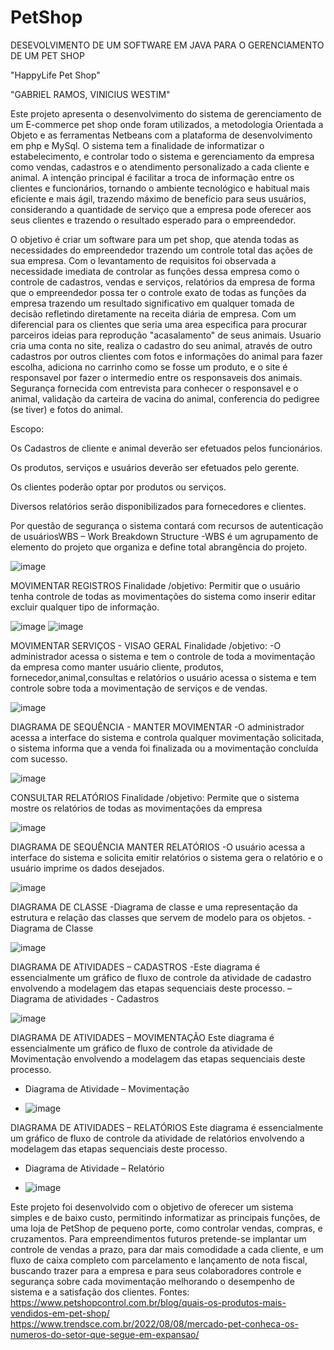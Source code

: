 # PetShop
DESEVOLVIMENTO DE UM SOFTWARE EM JAVA PARA O GERENCIAMENTO DE UM PET SHOP 

"HappyLife Pet Shop"

"GABRIEL RAMOS, VINICIUS WESTIM"

Este projeto apresenta o desenvolvimento do sistema de gerenciamento de um E-commerce pet shop onde foram utilizados, a metodologia Orientada a Objeto e as ferramentas Netbeans com a plataforma de desenvolvimento em php e MySql. O sistema tem a finalidade de informatizar o estabelecimento, e controlar todo o sistema e gerenciamento da empresa como vendas, cadastros e o atendimento personalizado a cada cliente e animal. A intenção principal é facilitar a troca de informação entre os clientes e funcionários, tornando o ambiente tecnológico e habitual mais eficiente e mais ágil, trazendo máximo de benefício para seus usuários, considerando a quantidade de serviço que a empresa pode oferecer aos seus clientes e trazendo o resultado esperado para o empreendedor.

O objetivo é criar um software para um pet shop, que atenda todas as necessidades do empreendedor trazendo um controle total das ações de sua empresa. Com o levantamento de requisitos foi observada a necessidade imediata de controlar as funções dessa empresa como o controle de cadastros, vendas e serviços, relatórios da empresa de forma que o empreendedor possa ter o controle exato de todas as funções da empresa trazendo um resultado significativo em qualquer tomada de decisão refletindo diretamente na receita diária de empresa. Com um diferencial para os clientes que seria uma area especifica para procurar parceiros ideias para reprodução "acasalamento" de seus animais. Usuario cria uma conta no site, realiza o cadastro do seu animal, através de outro cadastros por outros clientes com fotos e informações do animal para fazer escolha, adiciona no carrinho como se fosse um produto, e o site é responsavel por fazer o intermedio entre os responsaveis dos animais. Segurança fornecida com entrevista para conhecer o responsavel e o animal, validação da carteira de vacina do animal, conferencia do pedigree (se tiver) e fotos do animal.

Escopo:

Os Cadastros de cliente e animal deverão ser efetuados pelos funcionários.

Os produtos, serviços e usuários deverão ser efetuados pelo gerente.

Os clientes poderão optar por produtos ou serviços.

Diversos relatórios serão disponibilizados para fornecedores e clientes.

Por questão de segurança o sistema contará com recursos de autenticação de
usuáriosWBS – Work Breakdown Structure
-WBS é um agrupamento de elemento do projeto que organiza e define total
abrangência do projeto.

![image](https://user-images.githubusercontent.com/51009664/204096952-d3d67491-b179-4cc9-9ad7-6ced96c322c0.png)

MOVIMENTAR REGISTROS
Finalidade /objetivo:
Permitir que o usuário tenha controle de todas as movimentações do sistema como
inserir editar excluir qualquer tipo de informação.

![image](https://user-images.githubusercontent.com/51009664/204097021-a829ca13-c0c8-44de-9e31-80d28b502548.png)
![image](https://user-images.githubusercontent.com/51009664/204097114-fc666fcf-b940-47b5-81fa-f500ae91b549.png)

MOVIMENTAR SERVIÇOS - VISAO GERAL
Finalidade /objetivo:
-O administrador acessa o sistema e tem o controle de toda a movimentação da
empresa como manter usuário cliente, produtos, fornecedor,animal,consultas e
relatórios o usuário acessa o sistema e tem controle sobre toda a movimentação de
serviços e de vendas.

![image](https://user-images.githubusercontent.com/51009664/204097183-a467a0c3-188d-4eb1-8b3c-fb5bd5c9ae8c.png)

DIAGRAMA DE SEQUÊNCIA - MANTER MOVIMENTAR
-O administrador acessa a interface do sistema e controla qualquer movimentação
solicitada, o sistema informa que a venda foi finalizada ou a movimentação
concluída com sucesso.

![image](https://user-images.githubusercontent.com/51009664/204097252-dbea6ec5-bc0c-438f-b844-f57abfe817cc.png)

CONSULTAR RELATÓRIOS
Finalidade /objetivo:
Permite que o sistema mostre os relatórios de todas as movimentações da empresa 

![image](https://user-images.githubusercontent.com/51009664/204097262-6ac56160-7951-4573-a02b-11d25fa6c7f1.png)

DIAGRAMA DE SEQUÊNCIA MANTER RELATÓRIOS
-O usuário acessa a interface do sistema e solicita emitir relatórios o sistema gera o
relatório e o usuário imprime os dados desejados.

![image](https://user-images.githubusercontent.com/51009664/204097278-d2979a60-ac73-465a-b711-92c1b999c473.png)

DIAGRAMA DE CLASSE
-Diagrama de classe e uma representação da estrutura e relação das classes que
servem de modelo para os objetos.
-Diagrama de Classe

![image](https://user-images.githubusercontent.com/51009664/204097300-8e20d0b0-e698-4e10-aa1c-9ae977776667.png)

DIAGRAMA DE ATIVIDADES – CADASTROS
-Este diagrama é essencialmente um gráfico de fluxo de controle da atividade de
cadastro envolvendo a modelagem das etapas sequenciais deste processo.
–Diagrama de atividades - Cadastros

![image](https://user-images.githubusercontent.com/51009664/204097367-072f347c-c5a1-463f-b568-71209144c199.png)

DIAGRAMA DE ATIVIDADES – MOVIMENTAÇÃO
Este diagrama é essencialmente um gráfico de fluxo de controle da atividade de
Movimentação envolvendo a modelagem das etapas sequenciais deste processo.
- Diagrama de Atividade – Movimentação

- ![image](https://user-images.githubusercontent.com/51009664/204097384-ee62c37e-4e66-40d3-a9a9-b6a4a8283f44.png)

DIAGRAMA DE ATIVIDADES – RELATÓRIOS
Este diagrama é essencialmente um gráfico de fluxo de controle da atividade de
relatórios envolvendo a modelagem das etapas sequenciais deste processo.
- Diagrama de Atividade – Relatório

- ![image](https://user-images.githubusercontent.com/51009664/204097394-611de39d-c21b-4d73-a2a6-a70af892ba19.png)

Este projeto foi desenvolvido com o objetivo de oferecer um sistema simples e de baixo custo, permitindo informatizar as principais funções, de uma loja de PetShop de pequeno porte, como controlar vendas, compras, e cruzamentos.
Para empreendimentos futuros pretende-se implantar um controle de vendas a prazo, para dar mais comodidade a cada cliente, e um fluxo de caixa completo com parcelamento e lançamento de nota fiscal, buscando trazer para a empresa e para seus colaboradores controle e segurança sobre cada movimentação melhorando o desempenho de sistema e a satisfação dos clientes.
Fontes:
https://www.petshopcontrol.com.br/blog/quais-os-produtos-mais-vendidos-em-pet-shop/
https://www.trendsce.com.br/2022/08/08/mercado-pet-conheca-os-numeros-do-setor-que-segue-em-expansao/
